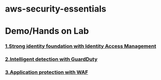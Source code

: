# aws-security-essentials 

<h1>Demo/Hands on Lab</h1>
<h3><a href="https://github.com/yunitasalim/aws-security-essentials/blob/main/docs/Lab%201.%20Strong%20identity%20foundation%20with%20IAM.md">1.Strong identity foundation with Identity Access Management </a></h2>
<h3><a href="https://github.com/yunitasalim/aws-security-essentials/blob/main/docs/Lab%202.%20Intelligent%20Detection%20with%20GuardDuty.md">2.Intelligent detection with GuardDuty</a> </h2>
<h3><a href="https://github.com/yunitasalim/aws-security-essentials/blob/main/docs/Lab%203.%20Application%20Protection%20with%20WAF.md">3.Application protection with WAF</a></h2>


